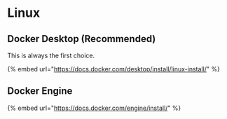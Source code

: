 # Linux

## Docker Desktop (Recommended)

This is always the first choice.

{% embed url="https://docs.docker.com/desktop/install/linux-install/" %}

## Docker Engine

{% embed url="https://docs.docker.com/engine/install/" %}
